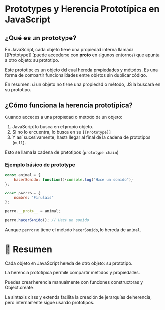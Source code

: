 # Prototypes y Herencia Prototípica en JavaScript

## ¿Qué es un prototype?

En JavaScript, cada objeto tiene una propiedad interna llamada [[Prototype]] (puede accederse con __proto__ en algunos entornos) que apunta a otro objeto: su prototipo.

Este prototipo es un objeto del cual hereda propiedades y métodos. Es una forma de compartir funcionalidades entre objetos sin duplicar código.

En resumen: si un objeto no tiene una propiedad o método, JS la buscará en su prototipo.

## ¿Cómo funciona la herencia prototípica?

Cuando accedes a una propiedad o método de un objeto:

1. JavaScript lo busca en el propio objeto.
2. Si no lo encuentra, lo busca en su `[[Prototype]]`
3. Y así sucesivamente, hasta llegar al final de la cadena de prototipos (`null`).

Esto se llama la cadena de prototipos (`prototype chain`)

### Ejemplo básico de prototype

```javascript
const animal = {
    hacerSonido: function(){console.log("Hace un sonido")}
};

const perrro = {
    nombre: "Firulais"
};

perro.__proto__ = animal;

perro.hacerSonido(); // Hace un sonido
```

Aunque `perro` no tiene el método `hacerSonido`, lo hereda de `animal`.


# 📌 Resumen
Cada objeto en JavaScript hereda de otro objeto: su prototipo.

La herencia prototípica permite compartir métodos y propiedades.

Puedes crear herencia manualmente con funciones constructoras y Object.create.

La sintaxis class y extends facilita la creación de jerarquías de herencia, pero internamente sigue usando prototipos.